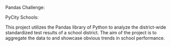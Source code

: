 Pandas Challenge:

PyCity Schools:

This project utilizes the Pandas library of Python to analyze the district-wide standardized test results of a school district.  The aim of the project is to
aggregate the data to and showcase obvious trends in school performance.

